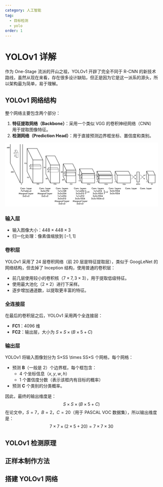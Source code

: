 ```yaml
---
category: 人工智能
tag:
  - 目标检测
  - yolo
order: 1
---
```


# YOLOv1 详解

作为 One-Stage 流派的开山之祖，YOLOv1 开辟了完全不同于 R-CNN 的新技术路线，虽然从现在来看，存在很多设计缺陷，但正是因为它是这一派系的源头，所以架构最为简单，易于理解。

## YOLOv1 网络结构

整个网络主要包含两个部分：

1. **特征提取网络（Backbone）**：采用一个类似 VGG 的卷积神经网络（CNN）用于提取图像特征。
2. **检测网络（Prediction Head）**：用于直接预测边界框坐标、置信度和类别。

![YOLOv1的网络结构](img/image-20250310230016917.png)

### 输入层

- 输入图像大小：$448 \times 448 \times 3$
- 归一化处理：像素值缩放到 $[−1,1]$

### 卷积层

YOLOv1 采用了 24 层卷积网络（前 20 层是特征提取层），类似于 GoogLeNet 的网络结构，但去掉了 Inception 结构，使用普通的卷积层：

- 前几层使用较小的卷积核（$7\times7, 3\times3$），用于提取低级特征。
- 使用最大池化（$2\times2$）进行下采样。
- 逐步增加通道数，以提取更丰富的特征。

### 全连接层

在最后的卷积层之后，YOLOv1 采用两个全连接层：

- **FC1**：4096 维
- **FC2**：输出层，大小为 $S \times S \times (B \times 5 + C)$

### 输出层

YOLOv1 将输入图像划分为 S×SS \times SS×S 个网格，每个网格：

- 预测 **B**（一般是 2）个边界框，每个框包含：
  - 4 个坐标信息（$x, y, w, h$）
  - 1 个置信度分数（表示该框内有目标的概率）
- 预测 **C** 个类别的分类概率。

因此，最终的输出维度是：
$$
S×S×(B×5+C)
$$
在论文中，$S = 7，B = 2，C = 20$（用于 PASCAL VOC 数据集），所以输出维度是：
$$
7 \times 7 \times (2 \times 5 + 20) = 7 \times 7 \times 30
$$

## YOLOv1 检测原理

## 正样本制作方法

## 搭建 YOLOv1 网络

